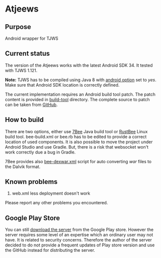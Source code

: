 # Atjeews

## Purpose
Android wrapper for TJWS

## Current status
The version of the Atjeews works with the latest Android SDK 34. It tested with TJWS 1.121. 

**Note:** TJWS has to be compiled using Java 8 with [android option](https://sourceforge.net/p/tjws/git/ci/master/tree/1.x/env.xml#l50) set to *yes*. Make sure that Android SDK location is correctly defined.

The current implementation requires an Android build tool patch. The patch content is provided
in [build-tool](https://github.com/drogatkin/Atjeews/tree/master/build-tool) directory. The complete source to patch can be taken from [GitHub](https://github.com/miracle2k/android-platform_sdk).

## How to build
There are two options, either use [7Bee](https://github.com/drogatkin/7Bee) Java build tool
or [RustBee](https://gitlab.com/tools6772135/rusthub/-/tree/master)  Linux build tool. bee-build.xml or bee.rb has to be edited to provide
a correct location of used components. It is also possible to move the project under Android Studio and use Gradle. But, there
is a risk that websocket won't work correctly due a bug in Gradle.

7Bee provides also [bee-dexwar.xml](https://github.com/drogatkin/Atjeews/blob/master/bee-dexwar.xml) script for auto converting *war* files to the Dalvik format.

## Known problems
1. web.xml less deployment doesn't work

Please report any other problems you encountered.

## Google Play Store
You can still [download the server](
https://play.google.com/store/apps/details?id=rogatkin.mobile.web&hl=en) from the Google Play store. However the server requires some level
of an expertise which an ordinary user may not have. It is related to security concerns. Therefore the author
of the server decided to do not provide a frequent updates of Play store version and use the GitHub instead for distributing the server.


